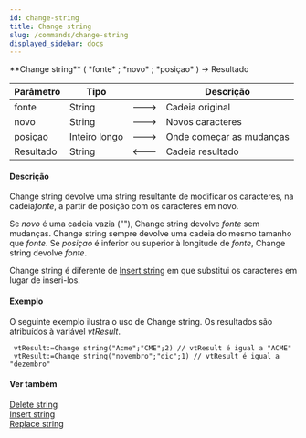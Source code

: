 ```yaml
---
id: change-string
title: Change string
slug: /commands/change-string
displayed_sidebar: docs
---
```


<!--REF #_command_.Change string.Syntax-->**Change string** ( *fonte* ; *novo* ; *posiçao* ) -> Resultado<!-- END REF-->
<!--REF #_command_.Change string.Params-->
| Parâmetro | Tipo |  | Descrição |
| --- | --- | --- | --- |
| fonte | String | &#x1F852; | Cadeia original |
| novo | String | &#x1F852; | Novos caracteres |
| posiçao | Inteiro longo | &#x1F852; | Onde começar as mudanças |
| Resultado | String | &#x1F850; | Cadeia resultado |

<!-- END REF-->

#### Descrição 

Change string devolve uma string resultante de modificar os caracteres, na cadeia*fonte*, a partir de posição com os caracteres em novo.  

Se *novo* é uma cadeia vazia (""), Change string devolve *fonte* sem mudanças. Change string sempre devolve uma cadeia do mesmo tamanho que *fonte*. Se *posiçao* é inferior ou superior à longitude de *fonte*, Change string devolve *fonte*.  
  
Change string é diferente de [Insert string](insert-string.md) em que substitui os caracteres em lugar de inseri-los.

#### Exemplo 

O seguinte exemplo ilustra o uso de Change string. Os resultados são atribuídos à variável *vtResult*. 

```4d
 vtResult:=Change string("Acme";"CME";2) // vtResult é igual a "ACME"
 vtResult:=Change string("novembro";"dic";1) // vtResult é igual a "dezembro"
```

#### Ver também 

[Delete string](delete-string.md)  
[Insert string](insert-string.md)  
[Replace string](replace-string.md)  